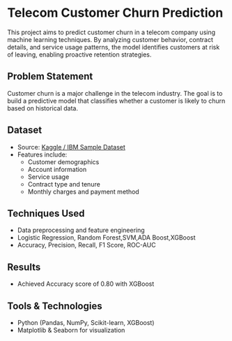 
# Telecom Customer Churn Prediction

This project aims to predict customer churn in a telecom company using machine learning techniques. By analyzing customer behavior, contract details, and service usage patterns, the model identifies customers at risk of leaving, enabling proactive retention strategies.

##  Problem Statement

Customer churn is a major challenge in the telecom industry. The goal is to build a predictive model that classifies whether a customer is likely to churn based on historical data.

##  Dataset

- Source: [Kaggle / IBM Sample Dataset](https://www.kaggle.com/blastchar/telco-customer-churn)
- Features include:
  - Customer demographics
  - Account information
  - Service usage
  - Contract type and tenure
  - Monthly charges and payment method

##  Techniques Used

- Data preprocessing and feature engineering
- Logistic Regression, Random Forest,SVM,ADA Boost,XGBoost
- Accuracy, Precision, Recall, F1 Score, ROC-AUC

##  Results

- Achieved Accuracy score of 0.80 with XGBoost

##  Tools & Technologies

- Python (Pandas, NumPy, Scikit-learn, XGBoost)
- Matplotlib & Seaborn for visualization

